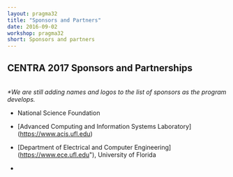 ```yaml
---
layout: pragma32
title: "Sponsors and Partners"
date: 2016-09-02
workshop: pragma32
short: Sponsors and partners
---
```


## CENTRA 2017 Sponsors and Partnerships
<br />
<i>*We are still adding names and logos to the list of sponsors as the program develops.</i> <br />
<p>

* National Science Foundation

* [Advanced Computing and Information Systems Laboratory] (https://www.acis.ufl.edu)   

* [Department of Electrical and Computer Engineering] (https://www.ece.ufl.edu"), University of Florida 

*  

